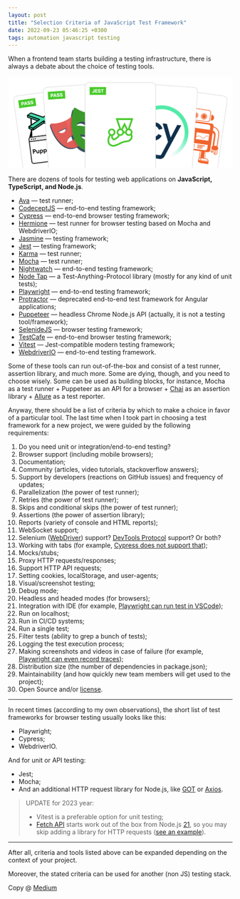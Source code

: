 ```yaml
---
layout: post
title: "Selection Criteria of JavaScript Test Framework"
date: 2022-09-23 05:46:25 +0300
tags: automation javascript testing
---
```


When a frontend team starts building a testing infrastructure, there is always a debate about the choice of testing tools.

![Selection Criteria of JavaScript Test Framework](/assets/2022-09-23/00-cover.png)

There are dozens of tools for testing web applications on **JavaScript, TypeScript, and Node.js**.

- [Ava](https://github.com/avajs/ava) — test runner;
- [CodeceptJS](https://codecept.io/) — end-to-end testing framework;
- [Cypress](https://www.cypress.io/) — end-to-end browser testing framework;
- [Hermione](https://github.com/gemini-testing/hermione) — test runner for browser testing based on Mocha and WebdriverIO;
- [Jasmine](https://jasmine.github.io/) — testing framework;
- [Jest](https://jestjs.io/) — testing framework;
- [Karma](https://karma-runner.github.io/) — test runner;
- [Mocha](https://mochajs.org/) — test runner;
- [Nightwatch](https://nightwatchjs.org/) — end-to-end testing framework;
- [Node Tap](https://node-tap.org/) — a Test-Anything-Protocol library (mostly for any kind of unit tests);
- [Playwright](https://playwright.dev/) — end-to-end testing framework;
- [Protractor](https://www.protractortest.org/) — deprecated end-to-end test framework for Angular applications;
- [Puppeteer](https://pptr.dev/) — headless Chrome Node.js API (actually, it is not a testing tool/framework);
- [SelenideJS](https://github.com/KnowledgeExpert/selenidejs) — browser testing framework;
- [TestCafe](https://testcafe.io/) — end-to-end browser testing framework;
- [Vitest](https://vitest.dev/) — Jest-compatible modern testing framework;
- [WebdriverIO](https://webdriver.io/) — end-to-end testing framework.

Some of these tools can run out-of-the-box and consist of a test runner, assertion library, and much more. Some are dying, though, and you need to choose wisely. Some can be used as building blocks, for instance, Mocha as a test runner + Puppeteer as an API for a browser + [Chai](https://www.chaijs.com/) as an assertion library + [Allure](https://github.com/allure-framework/allure-js) as a test reporter.

Anyway, there should be a list of criteria by which to make a choice in favor of a particular tool. The last time when I took part in choosing a test framework for a new project, we were guided by the following requirements:

1. Do you need unit or integration/end-to-end testing?
2. Browser support (including mobile browsers);
3. Documentation;
4. Community (articles, video tutorials, stackoverflow answers);
5. Support by developers (reactions on GitHub issues) and frequency of updates;
6. Parallelization (the power of test runner);
7. Retries (the power of test runner);
8. Skips and conditional skips (the power of test runner);
9. Assertions (the power of assertion library);
10. Reports (variety of console and HTML reports);
11. WebSocket support;
12. Selenium ([WebDriver](https://w3c.github.io/webdriver/)) support? [DevTools Protocol](https://chromedevtools.github.io/devtools-protocol/) support? Or both?
13. Working with tabs (for example, [Cypress does not support that](https://docs.cypress.io/guides/references/trade-offs#Multiple-tabs));
14. Mocks/stubs;
15. Proxy HTTP requests/responses;
16. Support HTTP API requests;
17. Setting cookies, localStorage, and user-agents;
18. Visual/screenshot testing;
19. Debug mode;
20. Headless and headed modes (for browsers);
21. Integration with IDE (for example, [Playwright can run test in VSCode](https://marketplace.visualstudio.com/items?itemName=ms-playwright.playwright));
22. Run on localhost;
23. Run in CI/CD systems;
24. Run a single test;
25. Filter tests (ability to grep a bunch of tests);
26. Logging the test execution process;
27. Making screenshots and videos in case of failure (for example, [Playwright can even record traces](https://playwright.dev/docs/trace-viewer));
28. Distribution size (the number of dependencies in package.json);
29. Maintainability (and how quickly new team members will get used to the project);
30. Open Source and/or [license](https://opensource.org/licenses).

---

In recent times (according to my own observations), the short list of test frameworks for browser testing usually looks like this:

- Playwright;
- Cypress;
- WebdriverIO.

And for unit or API testing:

- Jest;
- Mocha;
- And an additional HTTP request library for Node.js, like [GOT](https://github.com/sindresorhus/got) or [Axios](https://axios-http.com/).

> UPDATE for 2023 year:
>
> - Vitest is a preferable option for unit testing;
> - [Fetch API](https://developer.mozilla.org/en-US/docs/Web/API/Fetch_API) starts work out of the box from Node.js [21](https://nodejs.org/en/blog/announcements/v21-release-announce), so you may skip adding a library for HTTP requests ([see an example](https://adequatica.medium.com/api-testing-with-vitest-391697942527)).

---

After all, criteria and tools listed above can be expanded depending on the context of your project.

Moreover, the stated criteria can be used for another (non JS) testing stack.

Copy @ [Medium](https://adequatica.medium.com/selection-criteria-of-test-framework-d091a18c3c4)
